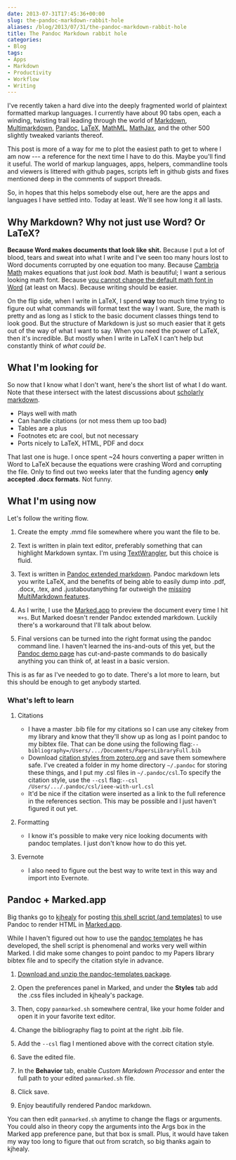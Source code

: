 ```yaml
---
date: 2013-07-31T17:45:36+00:00
slug: the-pandoc-markdown-rabbit-hole
aliases: /blog/2013/07/31/the-pandoc-markdown-rabbit-hole
title: The Pandoc Markdown rabbit hole
categories:
- Blog
tags:
- Apps
- Markdown
- Productivity
- Workflow
- Writing
---
```


I've recently taken a hard dive into the deeply fragmented world of plaintext formatted markup languages. I currently have about 90 tabs open, each a winding, twisting trail leading through the world of [Markdown](http://daringfireball.net/projects/markdown/), [Multimarkdown](https://fletcherpenney.net/multimarkdown/), [Pandoc](https://pandoc.org), [LaTeX](http://latex-project.org), [MathML](http://w3.org/Math), [MathJax](http://mathjax.org), and the other 500 slightly tweaked variants thereof.

This post is more of a way for me to plot the easiest path to get to where I am now --- a reference for the next time I have to do this. Maybe you'll find it useful. The world of markup languages, apps, helpers, commandline tools and viewers is littered with github pages, scripts left in github gists and fixes mentioned deep in the comments of support threads.

So, in hopes that this helps somebody else out, here are the apps and languages I have settled into. Today at least. We'll see how long it all lasts.

<!-- more -->


## Why Markdown? Why not just use Word? Or LaTeX?


**Because Word makes documents that look like shit.** Because I put a lot of blood, tears and sweat into what I write and I've seen too many hours lost to Word documents corrupted by one equation too many. Because [Cambria Math](http://en.wikipedia.org/wiki/Cambria_(typeface)) makes equations that just _look bad_. Math is beautiful; I want a serious looking math font. Because [you cannot change the default math font in Word](http://answers.microsoft.com/en-us/mac/forum/macoffice2011-macword/installing-math-fonts/301abc3b-d132-45c7-8409-99201dce1572) (at least on Macs). Because writing should be easier.

On the flip side, when I write in LaTeX, I spend **way** too much time trying to figure out what commands will format text the way I want. Sure, the math is pretty and as long as I stick to the basic document classes things tend to look good. But the structure of Markdown is just so much easier that it gets out of the way of what I want to say. When you need the power of LaTeX, then it's incredible. But mostly when I write in LaTeX I can't help but constantly think of _what could be_.


## What I'm looking for


So now that I know what I don't want, here's the short list of what I do want. Note that these intersect with the latest discussions about [scholarly markdown](http://blog.martinfenner.org/2013/06/17/what-is-scholarly-markdown/).

* Plays well with math
* Can handle citations (or not mess them up too bad)
* Tables are a plus
* Footnotes etc are cool, but not necessary
* Ports nicely to LaTeX, HTML, PDF and docx

That last one is huge. I once spent ~24 hours converting a paper written in Word to LaTeX because the equations were crashing Word and corrupting the file. Only to find out two weeks later that the funding agency **only accepted .docx formats**. Not funny.


## What I'm using now

Let's follow the writing flow.

1. Create the empty .mmd file somewhere where you want the file to be.

2. Text is written in plain text editor, preferably something that can highlight Markdown syntax. I'm using [TextWrangler](http://www.barebones.com/products/textwrangler/), but this choice is fluid.

3. Text is written in [Pandoc extended markdown](http://johnmacfarlane.net/pandoc/README.html). Pandoc markdown lets you write LaTeX, and the benefits of being able to easily dump into .pdf, .docx, .tex, and .justaboutanything far outweigh the [missing MultiMarkdown features](https://github.com/jgm/pandoc/wiki/Pandoc-vs-Multimarkdown#features-in-mmd-but-not-pandoc).

4. As I write, I use the [Marked.app](http://markedapp.com) to preview the document every time I hit `⌘+s`. But Marked doesn't render Pandoc extended markdown. Luckily there's a workaround that I'll talk about below.

5. Final versions can be turned into the right format using the pandoc command line. I haven't learned the ins-and-outs of this yet, but the [Pandoc demo page](http://johnmacfarlane.net/pandoc/demos.html) has cut-and-paste commands to do basically anything you can think of, at least in a basic version.


This is as far as I've needed to go to date. There's a lot more to learn, but this should be enough to get anybody started.


### What's left to learn

1. Citations
    * I have a master .bib file for my citations so I can use any citekey from my library and know that they'll show up as long as I point pandoc to my bibtex file. That can be done using the following flag:`--bibliography=/Users/.../Documents/PapersLibraryFull.bib`
    * Download [citation styles from zotero.org](http://zotero.org/styles) and save them somewhere safe. I've created a folder in my home directory `~/.pandoc` for storing these things, and I put my .csl files in `~/.pandoc/csl`.To specify the citation style, use the `--csl` flag:`--csl /Users/.../.pandoc/csl/ieee-with-url.csl`
    * It'd be nice if the citation were inserted as a link to the full reference in the references section. This may be possible and I just haven't figured it out yet.

2. Formatting
    * I know it's possible to make very nice looking documents with pandoc templates. I just don't know how to do this yet.

3. Evernote
    * I also need to figure out the best way to write text in this way and import into Evernote.

## Pandoc + Marked.app

Big thanks go to [kjhealy](https://github.com/kjhealy) for posting [this shell script (and templates)](https://github.com/kjhealy/pandoc-templates) to use Pandoc to render HTML in [Marked.app](http://markedapp.com).

While I haven't figured out how to use the [pandoc templates](https://github.com/kjhealy/pandoc-templates/tree/master/templates) he has developed, the shell script is phenomenal and works very well within Marked. I did make some changes to point pandoc to my Papers library bibtex file and to specify the citation style in advance.
	
1. [Download and unzip the pandoc-templates package](https://github.com/kjhealy/pandoc-templates/archive/master.zip).

2. Open the preferences panel in Marked, and under the **Styles** tab add the .css files included in kjhealy's package.

3. Then, copy `panmarked.sh` somewhere central, like your home folder and open it in your favorite text editor.

4. Change the bibliography flag to point at the right .bib file.

5. Add the `--csl` flag I mentioned above with the correct citation style.

6. Save the edited file.

7. In the **Behavior** tab, enable _Custom Markdown Processor_ and enter the full path to your edited `panmarked.sh` file.

8. Click save.

9. Enjoy beautifully rendered Pandoc markdown.


You can then edit `panmarked.sh` anytime to change the flags or arguments. You could also in theory copy the arguments into the Args box in the Marked app preference pane, but that box is small. Plus, it would have taken my way too long to figure that out from scratch, so big thanks again to kjhealy.
